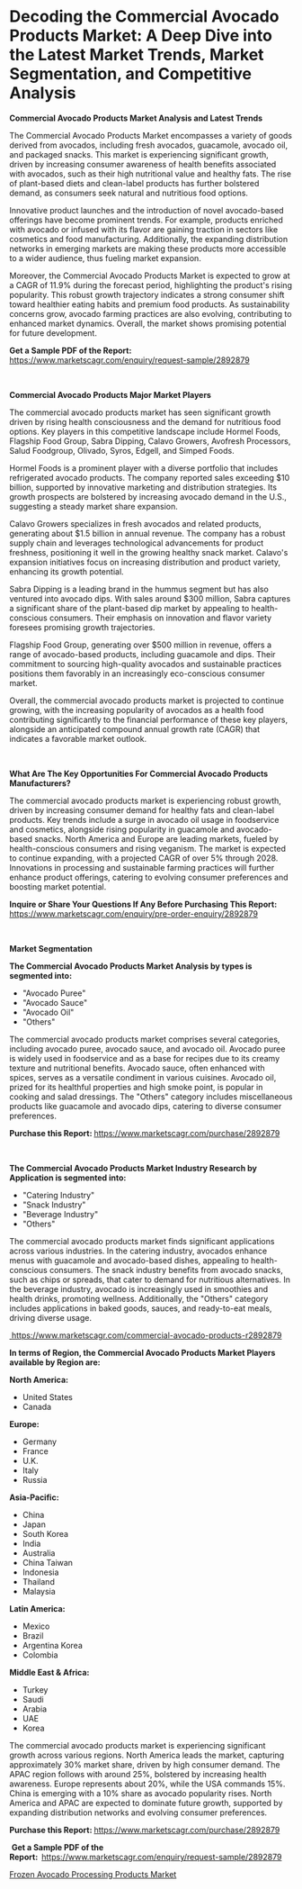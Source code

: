 <p><h1>Decoding the Commercial Avocado Products Market: A Deep Dive into the Latest Market Trends, Market Segmentation, and Competitive Analysis</h1></p><p><strong>Commercial Avocado Products Market Analysis and Latest Trends</strong></p>
<p><p>The Commercial Avocado Products Market encompasses a variety of goods derived from avocados, including fresh avocados, guacamole, avocado oil, and packaged snacks. This market is experiencing significant growth, driven by increasing consumer awareness of health benefits associated with avocados, such as their high nutritional value and healthy fats. The rise of plant-based diets and clean-label products has further bolstered demand, as consumers seek natural and nutritious food options.</p><p>Innovative product launches and the introduction of novel avocado-based offerings have become prominent trends. For example, products enriched with avocado or infused with its flavor are gaining traction in sectors like cosmetics and food manufacturing. Additionally, the expanding distribution networks in emerging markets are making these products more accessible to a wider audience, thus fueling market expansion.</p><p>Moreover, the Commercial Avocado Products Market is expected to grow at a CAGR of 11.9% during the forecast period, highlighting the product's rising popularity. This robust growth trajectory indicates a strong consumer shift toward healthier eating habits and premium food products. As sustainability concerns grow, avocado farming practices are also evolving, contributing to enhanced market dynamics. Overall, the market shows promising potential for future development.</p></p>
<p><strong>Get a Sample PDF of the Report:&nbsp;</strong> <a href="https://www.marketscagr.com/enquiry/request-sample/2892879?utm_campaign=3018&utm_medium=2&utm_source=Github&utm_content=ia&utm_term=15032025&utm_id=commercial-avocado-products">https://www.marketscagr.com/enquiry/request-sample/2892879</a></p>
<p>&nbsp;</p>
<p><strong>Commercial Avocado Products Major Market Players</strong></p>
<p><p>The commercial avocado products market has seen significant growth driven by rising health consciousness and the demand for nutritious food options. Key players in this competitive landscape include Hormel Foods, Flagship Food Group, Sabra Dipping, Calavo Growers, Avofresh Processors, Salud Foodgroup, Olivado, Syros, Edgell, and Simped Foods.</p><p>Hormel Foods is a prominent player with a diverse portfolio that includes refrigerated avocado products. The company reported sales exceeding $10 billion, supported by innovative marketing and distribution strategies. Its growth prospects are bolstered by increasing avocado demand in the U.S., suggesting a steady market share expansion.</p><p>Calavo Growers specializes in fresh avocados and related products, generating about $1.5 billion in annual revenue. The company has a robust supply chain and leverages technological advancements for product freshness, positioning it well in the growing healthy snack market. Calavo's expansion initiatives focus on increasing distribution and product variety, enhancing its growth potential.</p><p>Sabra Dipping is a leading brand in the hummus segment but has also ventured into avocado dips. With sales around $300 million, Sabra captures a significant share of the plant-based dip market by appealing to health-conscious consumers. Their emphasis on innovation and flavor variety foresees promising growth trajectories.</p><p>Flagship Food Group, generating over $500 million in revenue, offers a range of avocado-based products, including guacamole and dips. Their commitment to sourcing high-quality avocados and sustainable practices positions them favorably in an increasingly eco-conscious consumer market.</p><p>Overall, the commercial avocado products market is projected to continue growing, with the increasing popularity of avocados as a health food contributing significantly to the financial performance of these key players, alongside an anticipated compound annual growth rate (CAGR) that indicates a favorable market outlook.</p></p>
<p>&nbsp;</p>
<p><strong>What Are The Key Opportunities For Commercial Avocado Products Manufacturers?</strong></p>
<p><p>The commercial avocado products market is experiencing robust growth, driven by increasing consumer demand for healthy fats and clean-label products. Key trends include a surge in avocado oil usage in foodservice and cosmetics, alongside rising popularity in guacamole and avocado-based snacks. North America and Europe are leading markets, fueled by health-conscious consumers and rising veganism. The market is expected to continue expanding, with a projected CAGR of over 5% through 2028. Innovations in processing and sustainable farming practices will further enhance product offerings, catering to evolving consumer preferences and boosting market potential.</p></p>
<p><strong>Inquire or Share Your Questions If Any Before Purchasing This Report:</strong> <a href="https://www.marketscagr.com/enquiry/pre-order-enquiry/2892879?utm_campaign=3018&utm_medium=2&utm_source=Github&utm_content=ia&utm_term=15032025&utm_id=commercial-avocado-products">https://www.marketscagr.com/enquiry/pre-order-enquiry/2892879</a></p>
<p>&nbsp;</p>
<p><strong>Market Segmentation</strong></p>
<p><strong>The Commercial Avocado Products Market Analysis by types is segmented into:</strong></p>
<p><ul><li>"Avocado Puree"</li><li>"Avocado Sauce"</li><li>"Avocado Oil"</li><li>"Others"</li></ul></p>
<p><p>The commercial avocado products market comprises several categories, including avocado puree, avocado sauce, and avocado oil. Avocado puree is widely used in foodservice and as a base for recipes due to its creamy texture and nutritional benefits. Avocado sauce, often enhanced with spices, serves as a versatile condiment in various cuisines. Avocado oil, prized for its healthful properties and high smoke point, is popular in cooking and salad dressings. The "Others" category includes miscellaneous products like guacamole and avocado dips, catering to diverse consumer preferences.</p></p>
<p><strong>Purchase this Report:&nbsp;</strong><a href="https://www.marketscagr.com/purchase/2892879?utm_campaign=3018&utm_medium=2&utm_source=Github&utm_content=ia&utm_term=15032025&utm_id=commercial-avocado-products">https://www.marketscagr.com/purchase/2892879</a></p>
<p>&nbsp;</p>
<p><strong>The Commercial Avocado Products Market Industry Research by Application is segmented into:</strong></p>
<p><ul><li>"Catering Industry"</li><li>"Snack Industry"</li><li>"Beverage Industry"</li><li>"Others"</li></ul></p>
<p><p>The commercial avocado products market finds significant applications across various industries. In the catering industry, avocados enhance menus with guacamole and avocado-based dishes, appealing to health-conscious consumers. The snack industry benefits from avocado snacks, such as chips or spreads, that cater to demand for nutritious alternatives. In the beverage industry, avocado is increasingly used in smoothies and health drinks, promoting wellness. Additionally, the "Others" category includes applications in baked goods, sauces, and ready-to-eat meals, driving diverse usage.</p></p>
<p><a href="https://www.marketscagr.com/commercial-avocado-products-r2892879?utm_campaign=3018&utm_medium=2&utm_source=Github&utm_content=ia&utm_term=15032025&utm_id=commercial-avocado-products">&nbsp;https://www.marketscagr.com/commercial-avocado-products-r2892879</a></p>
<p><strong>In terms of Region, the Commercial Avocado Products Market Players available by Region are:</strong></p>
<p>
    <p> <strong> North America: </strong>
        <ul>
            <li>United States</li>
            <li>Canada</li>
        </ul>
        </p> 
    <p> <strong> Europe: </strong>
        <ul>
            <li>Germany</li>
            <li>France</li>
            <li>U.K.</li>
            <li>Italy</li>
            <li>Russia</li>
        </ul>
        </p> 
    <p> <strong> Asia-Pacific: </strong>
        <ul>
            <li>China</li>
            <li>Japan</li>
            <li>South Korea</li>
            <li>India</li>
            <li>Australia</li>
            <li>China Taiwan</li>
            <li>Indonesia</li>
            <li>Thailand</li>
            <li>Malaysia</li>
        </ul>
        </p> 
    <p> <strong> Latin America: </strong>
        <ul>
            <li>Mexico</li>
            <li>Brazil</li>
            <li>Argentina Korea</li>
            <li>Colombia</li>
        </ul>
        </p> 
    <p> <strong> Middle East & Africa: </strong>
        <ul>
            <li>Turkey</li>
            <li>Saudi</li>
            <li>Arabia</li>
            <li>UAE</li>
            <li>Korea</li>
        </ul>
    </p>
    </p>
<p><p>The commercial avocado products market is experiencing significant growth across various regions. North America leads the market, capturing approximately 30% market share, driven by high consumer demand. The APAC region follows with around 25%, bolstered by increasing health awareness. Europe represents about 20%, while the USA commands 15%. China is emerging with a 10% share as avocado popularity rises. North America and APAC are expected to dominate future growth, supported by expanding distribution networks and evolving consumer preferences.</p></p>
<p><strong>Purchase this Report: </strong><a href="https://www.marketscagr.com/purchase/2892879?utm_campaign=3018&utm_medium=2&utm_source=Github&utm_content=ia&utm_term=15032025&utm_id=commercial-avocado-products">https://www.marketscagr.com/purchase/2892879</a></p>
<p>&nbsp;<strong>Get a Sample PDF of the Report:&nbsp;&nbsp;</strong><a href="https://www.marketscagr.com/enquiry/request-sample/2892879?utm_campaign=3018&utm_medium=2&utm_source=Github&utm_content=ia&utm_term=15032025&utm_id=commercial-avocado-products">https://www.marketscagr.com/enquiry/request-sample/2892879</a></p>
<p><strong></strong></p>
<p><p><a href="https://github.com/tumacaakesha78/Market-Research-Report-List-1/blob/main/frozen-avocado-processing-products-market.md?utm_campaign=3018&utm_medium=2&utm_source=Github&utm_content=ia&utm_term=15032025&utm_id=commercial-avocado-products">Frozen Avocado Processing Products Market</a></p></p>